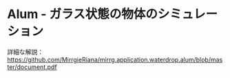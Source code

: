 # Alum - ガラス状態の物体のシミュレーション

詳細な解説：https://github.com/MirrgieRiana/mirrg.application.waterdrop.alum/blob/master/document.pdf

